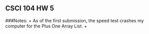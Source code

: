 ## CSCI 104 HW 5

###Notes:
	+ As of the first submission, the speed test crashes my computer for the Plus One Array List.
	+ 